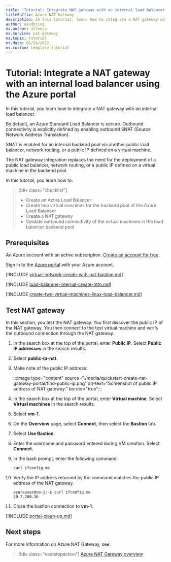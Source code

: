 ```yaml
---
title: 'Tutorial: Integrate NAT gateway with an internal load balancer - Azure portal'
titleSuffix: Azure NAT Gateway
description: In this tutorial, learn how to integrate a NAT gateway with an internal load Balancer using the Azure portal.
author: asudbring
ms.author: allensu
ms.service: nat-gateway
ms.topic: tutorial
ms.date: 05/24/2022
ms.custom: template-tutorial
---
```


# Tutorial: Integrate a NAT gateway with an internal load balancer using the Azure portal

In this tutorial, you learn how to integrate a NAT gateway with an internal load balancer.

By default, an Azure Standard Load Balancer is secure. Outbound connectivity is explicitly defined by enabling outbound SNAT (Source Network Address Translation). 

SNAT is enabled for an internal backend pool via another public load balancer, network routing, or a public IP defined on a virtual machine.

The NAT gateway integration replaces the need for the deployment of a public load balancer, network routing, or a public IP defined on a virtual machine in the backend pool.

In this tutorial, you learn how to:

> [!div class="checklist"]
> * Create an Azure Load Balancer
> * Create two virtual machines for the backend pool of the Azure Load Balancer
> * Create a NAT gateway
> * Validate outbound connectivity of the virtual machines in the load balancer backend pool

## Prerequisites

An Azure account with an active subscription. [Create an account for free](https://azure.microsoft.com/free/?WT.mc_id=A261C142F).

Sign in to the [Azure portal](https://portal.azure.com) with your Azure account.

[!INCLUDE [virtual-network-create-with-nat-bastion.md](../../includes/virtual-network-create-with-nat-bastion.md)]

[!INCLUDE [load-balancer-internal-create-http.md](../../includes/load-balancer-internal-create-http.md)]

[!INCLUDE [create-two-virtual-machines-linux-load-balancer.md](../../includes/create-two-virtual-machines-linux-load-balancer.md)]

## Test NAT gateway

In this section, you test the NAT gateway. You first discover the public IP of the NAT gateway. You then connect to the test virtual machine and verify the outbound connection through the NAT gateway.
    
1. In the search box at the top of the portal, enter **Public IP**. Select **Public IP addresses** in the search results.

1. Select **public-ip-nat**.

1. Make note of the public IP address:

    :::image type="content" source="./media/quickstart-create-nat-gateway-portal/find-public-ip.png" alt-text="Screenshot of public IP address of NAT gateway." border="true":::

1. In the search box at the top of the portal, enter **Virtual machine**. Select **Virtual machines** in the search results.

1. Select **vm-1**.

1. On the **Overview** page, select **Connect**, then select the **Bastion** tab.

1. Select **Use Bastion**.

1. Enter the username and password entered during VM creation. Select **Connect**.

1. In the bash prompt, enter the following command:

    ```bash
    curl ifconfig.me
    ```

1. Verify the IP address returned by the command matches the public IP address of the NAT gateway.

    ```output
    azureuser@vm-1:~$ curl ifconfig.me
    20.7.200.36
    ```

1. Close the bastion connection to **vm-1**.

[!INCLUDE [portal-clean-up.md](../../includes/portal-clean-up.md)]

## Next steps

For more information on Azure NAT Gateway, see:
> [!div class="nextstepaction"]
> [Azure NAT Gateway overview](nat-overview.md)
